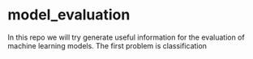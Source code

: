 # model_evaluation
In this repo we will try generate useful information for the evaluation of machine learning models. The first problem is classification
